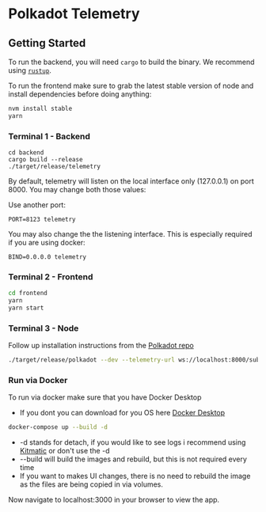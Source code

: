 # Polkadot Telemetry

## Getting Started

To run the backend, you will need `cargo` to build the binary. We recommend using [`rustup`](https://rustup.rs/).

To run the frontend make sure to grab the latest stable version of node and install dependencies before doing anything:

```sh
nvm install stable
yarn
```

### Terminal 1 - Backend

```
cd backend
cargo build --release
./target/release/telemetry
```

By default, telemetry will listen on the local interface only (127.0.0.1) on port 8000. You may change both those values:

Use another port:

```
PORT=8123 telemetry
```

You may also change the the listening interface. This is especially required if you are using docker:

```
BIND=0.0.0.0 telemetry
```

### Terminal 2 - Frontend

```sh
cd frontend
yarn
yarn start
```

### Terminal 3 - Node

Follow up installation instructions from the [Polkadot repo](https://github.com/paritytech/polkadot)

```sh
./target/release/polkadot --dev --telemetry-url ws://localhost:8000/submit
```

### Run via Docker

To run via docker make sure that you have Docker Desktop

- If you dont you can download for you OS here [Docker Desktop](https://www.docker.com/products/docker-desktop)

```sh
docker-compose up --build -d
```

- -d stands for detach, if you would like to see logs i recommend using [Kitmatic](https://kitematic.com/) or don't use the -d
- --build will build the images and rebuild, but this is not required every time
- If you want to makes UI changes, there is no need to rebuild the image as the files are being copied in via volumes.

Now navigate to localhost:3000 in your browser to view the app.

